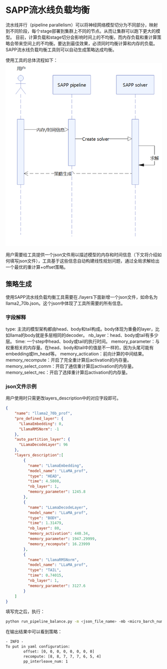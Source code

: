 # SAPP流水线负载均衡

流水线并行（pipeline parallelism）可以将神经网络模型切分为不同部分，映射到不同阶段，每个stage部署到集群上不同的节点。从而让集群可以跑下更大的模型。
目前，计算负载和stage切分会影响时间上的不均衡，而内存负载和重计算策略会带来空间上的不均衡。要达到最佳效果，必须同时均衡计算和内存的负载。SAPP流水线负载均衡工具则可以自动生成策略达成均衡。

使用工具的总体流程如下：
![sequence](sequence.png "流程图")

用户需要给工具提供一个json文件用以描述模型的内存和时间信息（下文将介绍如何填写json文件），工具基于这些信息自动构建线性规划问题，通过全局求解给出一个最优的重计算+offset策略。

## 策略生成

使用SAPP流水线负载均衡工具需要在./layers下面新增一个json文件，如命名为llama2_70b.json。这个json中体现了工具所需要的所有信息。

### 字段解释

type: 主流的模型架构都由head、body和tail构成。body体现为重叠的layer，比如llama的body就是多层相同的decoder。
nb_layer：head、body或tail有多少层。
time: 一个step中head、body或tail的执行时间。
memory_parameter：与权重相关的内存量。在head、body和tail中的值是不一样的，因为头尾可能有embedding或lm_head等。
memory_actication：前向计算的中间结果。
memory_recompute：开启了完全重计算后activation的内存量。
memory_select_comm：开启了通信重计算后activation的内存量。
memory_select_rec：开启了选择重计算后activation的内存量。

### json文件示例

用户使用时只需更改layers_description中的对应字段即可。

```json
{
    "name": "llama2_70b_prof",
    "pre_defined_layer": {
      "LlamaEmbedding": 0,
      "LlamaRMSNorm": -1
    },
    "auto_partition_layer": {
      "LLamaDecodeLayer": 96
    },
    "layers_description":[
        {
          "name": "LlamaEmbedding",
          "model_name": "LLaMA_prof",
          "type": "HEAD",
          "time": 4.5808,
          "nb_layer": 1,
          "memory_parameter": 1245.8
        },
        {
          "name": "LLamaDecodeLayer",
          "model_name": "LLaMA_prof",
          "type": "BODY",
          "time": 1.31479,
          "nb_layer": 80,
          "memory_activation": 440.34,
          "memory_parameter": 1947.29999,
          "memory_recompute": 16.23999
        },
        {
          "name": "LlamaRMSNorm",
          "model_name": "LLaMA_prof",
          "type": "TAIL",
          "time": 0.74015,
          "nb_layer": 1,
          "memory_parameter": 3127.6
        }
    ]
}
```

填写完之后，执行：

```bash
python run_pipeline_balance.py -m <json_file_name> -mb <micro_barch_num> -mem <max_mem> -s <stage_num>
```

在输出结果中可以看到策略：

```plain
- INFO -
To put in yaml configuration:
        offset: [0, 0, 0, 0, 0, 0, 0, 0]
        recompute: [8, 8, 7, 7, 7, 6, 5, 4]
        pp_interleave_num: 1
```

